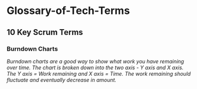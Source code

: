 # Glossary-of-Tech-Terms
## 10 Key Scrum Terms
### Burndown Charts
_Burndown charts are a good way to show what work you have remaining over time._
_The chart is broken down into the two axis - Y axis and X axis. The Y axis = Work remaining and X axis = Time._
_The work remaining should fluctuate and eventually decrease in amount._ 
